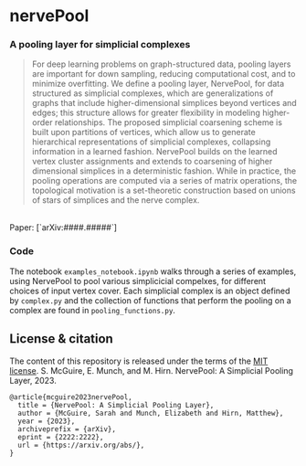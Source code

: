 # nervePool
### A pooling layer for simplicial complexes
> For deep learning problems on graph-structured data, pooling layers are important for down sampling, reducing computational cost, and to minimize overfitting.
> We define a pooling layer, NervePool, for data structured as simplicial complexes, which are generalizations of graphs that include higher-dimensional simplices beyond vertices and edges; this structure allows for greater flexibility in modeling higher-order relationships. 
> The proposed simplicial coarsening scheme is built upon partitions of vertices, which allow us to generate hierarchical representations of simplicial complexes, collapsing information in a learned fashion. 
> NervePool builds on the learned vertex cluster assignments and extends to coarsening of higher dimensional simplices in a deterministic fashion. 
> While in practice, the pooling operations are computed via a series of matrix operations, the topological motivation is a set-theoretic construction based on unions of stars of simplices and the nerve complex.
<br/>
Paper: [`arXiv:####.#####`]


  ### Code
  The notebook `examples_notebook.ipynb` walks through a series of examples, using NervePool to pool various simplicicial compelxes, for different choices of input vertex cover.
  Each simplicial complex is an object defined by `complex.py` and the collection of functions that perform the pooling on a complex are found in `pooling_functions.py`.
 
  
  

## License & citation

The content of this repository is released under the terms of the [MIT license](LICENSE.txt).
S. McGuire, E. Munch, and M. Hirn. NervePool: A Simplicial Pooling Layer, 2023. 

```
@article{mcguire2023nervePool,
  title = {NervePool: A Simplicial Pooling Layer},
  author = {McGuire, Sarah and Munch, Elizabeth and Hirn, Matthew},
  year = {2023},
  archiveprefix = {arXiv},
  eprint = {2222:2222},
  url = {https://arxiv.org/abs/},
}
```
